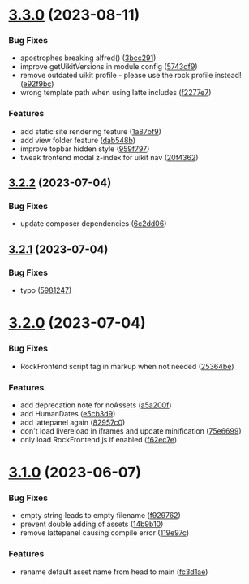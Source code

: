 # [3.3.0](https://github.com/baumrock/RockFrontend/compare/v3.2.2...v3.3.0) (2023-08-11)


### Bug Fixes

* apostrophes breaking alfred() ([3bcc291](https://github.com/baumrock/RockFrontend/commit/3bcc291f4288181cb7860ef85e93059e3a36676a))
* improve getUikitVersions in module config ([5743df9](https://github.com/baumrock/RockFrontend/commit/5743df9c84943949ca1db3a8a3447e095d7197c1))
* remove outdated uikit profile - please use the rock profile instead! ([e92f9bc](https://github.com/baumrock/RockFrontend/commit/e92f9bc88334af6fb3b8c0457b747215306fef94))
* wrong template path when using latte includes ([f2277e7](https://github.com/baumrock/RockFrontend/commit/f2277e70a603b1139734aab9a7a60c85b315c4a6))


### Features

* add static site rendering feature ([1a87bf9](https://github.com/baumrock/RockFrontend/commit/1a87bf9c10218de8e7073d10d3eda50ed57c0a1b))
* add view folder feature ([dab548b](https://github.com/baumrock/RockFrontend/commit/dab548bd64d4fa66f7dcad8945d49345882a533f))
* improve topbar hidden style ([959f797](https://github.com/baumrock/RockFrontend/commit/959f79783b687dea9a6895601fa170c765e8fdcd))
* tweak frontend modal z-index for uikit nav ([20f4362](https://github.com/baumrock/RockFrontend/commit/20f4362658a9a3a9dfcadf52d26e3135d7c5b7c7))



## [3.2.2](https://github.com/baumrock/RockFrontend/compare/v3.2.1...v3.2.2) (2023-07-04)


### Bug Fixes

* update composer dependencies ([6c2dd06](https://github.com/baumrock/RockFrontend/commit/6c2dd06c1ef43e4e471fdc183b86055347ad9f56))



## [3.2.1](https://github.com/baumrock/RockFrontend/compare/v3.2.0...v3.2.1) (2023-07-04)


### Bug Fixes

* typo ([5981247](https://github.com/baumrock/RockFrontend/commit/59812470372926658adc895ea6c0a519a5e0654e))



# [3.2.0](https://github.com/baumrock/RockFrontend/compare/v3.1.0...v3.2.0) (2023-07-04)


### Bug Fixes

* RockFrontend script tag in markup when not needed ([25364be](https://github.com/baumrock/RockFrontend/commit/25364bec85a3c24e74127304e4131ee0e824bb5e))


### Features

* add deprecation note for noAssets ([a5a200f](https://github.com/baumrock/RockFrontend/commit/a5a200fbf69eeae09e04e431fef9b75f0434281c))
* add HumanDates ([e5cb3d9](https://github.com/baumrock/RockFrontend/commit/e5cb3d9e7d0212d88f5e92dbfb759bc2d91dcff7))
* add lattepanel again ([82957c0](https://github.com/baumrock/RockFrontend/commit/82957c08621529452fda5fe1e6045733ee193507))
* don't load livereload in iframes and update minification ([75e6699](https://github.com/baumrock/RockFrontend/commit/75e66994813946ce943913b768ee640e9188528c))
* only load RockFrontend.js if enabled ([f62ec7e](https://github.com/baumrock/RockFrontend/commit/f62ec7e4790dbb13a913c4bce1ca52ea72a89319))



# [3.1.0](https://github.com/baumrock/RockFrontend/compare/v3.0.1...v3.1.0) (2023-06-07)


### Bug Fixes

* empty string leads to empty filename ([f929762](https://github.com/baumrock/RockFrontend/commit/f9297625df6b6ef9353af01d8965dfb1742b25c9))
* prevent double adding of assets ([14b9b10](https://github.com/baumrock/RockFrontend/commit/14b9b10e01c731a172f2c0532dcc6b9d7adebc71))
* remove lattepanel causing compile error ([119e97c](https://github.com/baumrock/RockFrontend/commit/119e97c00db37cfa4c6d18a901bb67eee4b89e9e))


### Features

* rename default asset name from head to main ([fc3d1ae](https://github.com/baumrock/RockFrontend/commit/fc3d1ae36795c09cb74f08db585dfb8579d95b3b))



